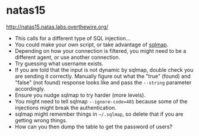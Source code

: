 # natas15

http://natas15.natas.labs.overthewire.org/

* This calls for a different type of SQL injection...
* You could make your own script, or take advantage of [sqlmap](http://sqlmap.org/).
* Depending on how your connection is filtered, you might need to be a different agent, or use another connection.
* Try guessing what username exists.
* If you are told that the input is not dynamic by sqlmap, double check you are sending it correctly. Manually figure out what the "true" (found) and "false" (not found) response looks like and pass the `--string` parameter accordingly.
* Ensure you nudge sqlmap to try harder (more levels).
* You might need to tell sqlmap `--ignore-code=401` because some of the injections might break the authentication.
* sqlmap might remember things in `~/.sqlmap`, so delete that if you are getting wrong things.
* How can you then dump the table to get the password of users?
